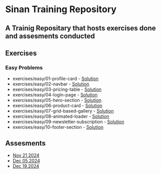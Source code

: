 # Sinan Training Repository
 
## A Trainig Repositary that hosts exercises done and assesments conducted
 
## Exercises
 
### Easy Problems
 
- exercises/easy/01-profile-card - [Solution](exercises/easy/task1)
- exercises/easy/02-navbar - [Solution](exercises/easy/task2)
- exercises/easy/03-pricing-table - [Solution](exercises/easy/task3)
- exercises/easy/04-login-page - [Solution](exercises/easy/task4)
- exercises/easy/05-hero-section - [Solution](exercises/easy/task5)
- exercises/easy/06-product-card - [Solution](exercises/easy/task6)
- exercises/easy/07-grid-based-gallery - [Solution](exercises/easy/task7)
- exercises/easy/08-animated-loader - [Solution](exercises/easy/task8)
- exercises/easy/09-newsletter-subscription - [Solution](exercises/easy/task9)
- exercises/easy/10-footer-section - [Solution](exercises/easy/task10)
 
## Assesments
 
- [Nov 21,2024](assessments/20241121/blog-challenge-test)
- [Dec 05,2024](assessments/20241205/dashboard)
- [Dec 19,2024](assessments/20241219/dec19)
 